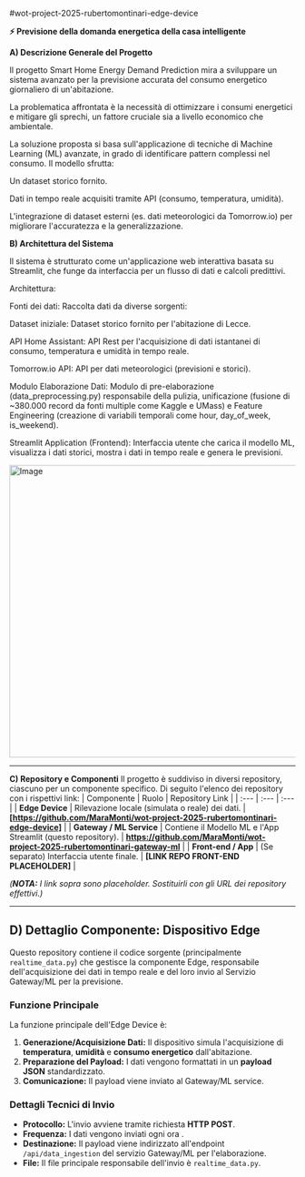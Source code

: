 #wot-project-2025-rubertomontinari-edge-device

**⚡ **Previsione della domanda energetica della casa intelligente****


**A) Descrizione Generale del Progetto**

Il progetto Smart Home Energy Demand Prediction mira a sviluppare un sistema avanzato per la previsione accurata del consumo energetico giornaliero di un'abitazione.

La problematica affrontata è la necessità di ottimizzare i consumi energetici e mitigare gli sprechi, un fattore cruciale sia a livello economico che ambientale.

La soluzione proposta si basa sull'applicazione di tecniche di Machine Learning (ML) avanzate, in grado di identificare pattern complessi nel consumo. Il modello sfrutta:

Un dataset storico fornito.

Dati in tempo reale acquisiti tramite API (consumo, temperatura, umidità).

L'integrazione di dataset esterni (es. dati meteorologici da Tomorrow.io) per migliorare l'accuratezza e la generalizzazione.

**B) Architettura del Sistema**

Il sistema è strutturato come un'applicazione web interattiva basata su Streamlit, che funge da interfaccia per un flusso di dati e calcoli predittivi.

Architettura:

Fonti dei dati: Raccolta dati da diverse sorgenti:

Dataset iniziale: Dataset storico fornito per l'abitazione di Lecce.

API Home Assistant: API Rest per l'acquisizione di dati istantanei di consumo, temperatura e umidità in tempo reale.

Tomorrow.io API: API per dati meteorologici (previsioni e storici).

Modulo Elaborazione Dati: Modulo di pre-elaborazione (data_preprocessing.py) responsabile della pulizia, unificazione (fusione di ~380.000 record da fonti multiple come Kaggle e UMass) e Feature Engineering (creazione di variabili temporali come hour, day_of_week, is_weekend).

Streamlit Application (Frontend): Interfaccia utente che carica il modello ML, visualizza i dati storici, mostra i dati in tempo reale e genera le previsioni.


<img width="877" height="514" alt="Image" src="https://github.com/user-attachments/assets/a774f1ff-40f4-4569-bb08-25405fbea028" />

---

**C) Repository e Componenti**
Il progetto è suddiviso in diversi repository, ciascuno per un componente specifico. Di seguito l'elenco dei repository con i rispettivi link:
| Componente | Ruolo | Repository Link |
| :--- | :--- | :--- |
| **Edge Device** | Rilevazione locale (simulata o reale) dei dati. | **[https://github.com/MaraMonti/wot-project-2025-rubertomontinari-edge-device]** |
| **Gateway / ML Service** | Contiene il Modello ML e l'App Streamlit (questo repository). | **https://github.com/MaraMonti/wot-project-2025-rubertomontinari-gateway-ml** |
| **Front-end / App** | (Se separato) Interfaccia utente finale. | **[LINK REPO FRONT-END PLACEHOLDER]** |


*(**NOTA:** I link sopra sono placeholder. Sostituirli con gli URL dei repository effettivi.)*

---

## D) Dettaglio Componente: Dispositivo Edge

Questo repository contiene il codice sorgente (principalmente `realtime_data.py`) che gestisce la componente Edge, responsabile dell'acquisizione dei dati in tempo reale e del loro invio al Servizio Gateway/ML per la previsione.

### Funzione Principale

La funzione principale dell'Edge Device è:

1.  **Generazione/Acquisizione Dati:** Il dispositivo simula l'acquisizione di **temperatura**, **umidità** e **consumo energetico** dall'abitazione.
2.  **Preparazione del Payload:** I dati vengono formattati in un **payload JSON** standardizzato.
3.  **Comunicazione:** Il payload viene inviato al Gateway/ML service.

### Dettagli Tecnici di Invio

* **Protocollo:** L'invio avviene tramite richiesta **HTTP POST**.
* **Frequenza:** I dati vengono inviati ogni ora .
* **Destinazione:** Il payload viene indirizzato all'endpoint `/api/data_ingestion` del servizio Gateway/ML per l'elaborazione.
* **File:** Il file principale responsabile dell'invio è `realtime_data.py`.
